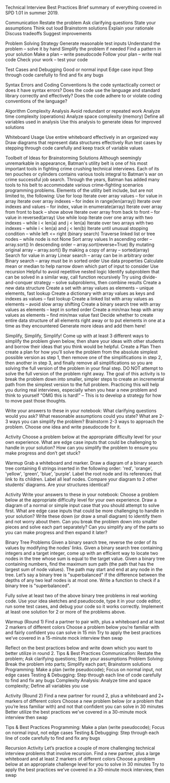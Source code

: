Technical Interview Best Practices
Brief summary of everything covered in SPD 1.01 in summer 2019.

Communication
Restate the problem
Ask clarifying questions
State your assumptions
Think out loud
Brainstorm solutions
Explain your rationale
Discuss tradeoffs
Suggest improvements

Problem Solving Strategy
Generate reasonable test inputs
Understand the problem – solve it by hand
Simplify the problem if needed
Find a pattern in your solution
Make a plan – write pseudocode
Follow your plan – write real code
Check your work – test your code

Test Cases and Debugging
Good or normal input
Edge case input
Step through code carefully to find and fix any bugs

Syntax Errors and Coding Conventions
Is the code syntactically correct or does it have syntax errors?
Does the code use the language and standard library correctly and effectively?
Does the code adhere to or violate coding conventions of the language?

Algorithm Complexity Analysis
Avoid redundant or repeated work
Analyze time complexity (operations)
Analyze space complexity (memory)
Define all variables used in analysis
Use this analysis to generate ideas for improved solutions

Whiteboard Usage
Use entire whiteboard effectively in an organized way
Draw diagrams that represent data structures effectively
Run test cases by stepping through code carefully and keep track of variable values

Toolbelt of Ideas for Brainstorming Solutions
Although seemingly unremarkable in appearance, Batman's utility belt is one of his most important tools in fighting crime crushing technical interviews. Each of its ten pouches or cylinders contains various tools integral to Batman's war on crime successful job search. Through the years, Batman has added many tools to his belt to accommodate various crime-fighting scenarios programming problems. Elements of the utility belt include, but are not limited to, the following:
Use for loop
Iterate over array values – for value in array
Iterate over array indexes – for index in range(len(array))
Iterate over indexes and values – for index, value in enumerate(array)
Iterate over array from front to back – show above
Iterate over array from back to front – for value in reversed(array)
Use while loop
Iterate over one array with two indexes – while i < len(a) and j < len(a)
Iterate over two arrays with two indexes – while i < len(a) and j < len(b)
Iterate until unusual stopping condition – while left <= right  (binary search)
Traverse linked list or tree nodes – while node is not None
Sort array values
In ascending order – array.sort()
In descending order – array.sort(reverse=True)
By mutating original array – array.sort()
By making a copy of array – sorted(array)
Search for value in array
Linear search – array can be in arbitrary order
Binary search – array must be in sorted order
Use data properties
Calculate mean or median to help narrow down which part of input to consider
Use recursion
Helpful to avoid repetitive nested logic
Identify subproblem that can be solved in a similar way, call function recursively
Try using divide-and-conquer strategy – solve subproblems, then combine results
Create a new data structure
Create a set with array values as elements – unique elements, fast lookup
Create a dictionary with array values as keys and indexes as values – fast lookup
Create a linked list with array values as elements – avoid slow array shifting
Create a binary search tree with array values as elements – kept in sorted order
Create a min/max heap with array values as elements – find min/max value fast
Decide whether to create entire data structure of all elements right away or to put elements in one at a time as they encountered
Generate more ideas and add them here!


Simplify, Simplify, Simplify!
Come up with at least 3 different ways to simplify the problem given below, then share your ideas with other students and borrow their ideas that you think would be helpful.
Create a Plan
Then create a plan for how you’ll solve the problem from the absolute simplest possible version as step 1, then remove one of the simplifications in step 2, then another in step 3, and finally remove all simplifications so you are solving the full version of the problem in your final step. DO NOT attempt to solve the full version of the problem right away.
The goal of this activity is to break the problem down into smaller, simpler steps to create an incremental path from the simplest version to the full problem. Practicing this will help you during real interviews, especially when you hear a new problem and think to yourself “OMG this is hard!” – This is to develop a strategy for how to move past those thoughts.


Write your answers to these in your notebook:
What clarifying questions would you ask?
What reasonable assumptions could you state?
What are 2-3 ways you can simplify the problem?
Brainstorm 2-3 ways to approach the problem.
Choose one idea and write pseudocode for it.

Activity
Choose a problem below at the appropriate difficulty level for your own experience.
What are edge case inputs that could be challenging to handle in your solution?
How can you simplify the problem to ensure you make progress and don’t get stuck?


Warmup
Grab a whiteboard and marker.
Draw a diagram of a binary search tree containing 6 strings inserted in the following order: 'red', 'orange', 'yellow', 'green', 'blue', 'purple'.
Label the root node and its references that link to its children. Label all leaf nodes.
Compare your diagram to 2 other students’ diagrams. Are your structures identical?

Activity
Write your answers to these in your notebook:
Choose a problem below at the appropriate difficulty level for your own experience.
Draw a diagram of a normal or simple input case that you should attempt to solve first.
What are edge case inputs that could be more challenging to handle in your solution? Write these down (or draw a small diagram) to identify them and not worry about them.
Can you break the problem down into smaller pieces and solve each part separately?
Can you simplify any of the parts so you can make progress and then expand it later?

Binary Tree Problems
Given a binary search tree, reverse the order of its values by modifying the nodes’ links.
Given a binary search tree containing integers and a target integer, come up with an efficient way to locate two nodes in the tree whose sum is equal to the target value.
Given a binary tree containing numbers, find the maximum sum path (the path that has the largest sum of node values). The path may start and end at any node in the tree.
Let’s say a binary tree is "superbalanced" if the difference between the depths of any two leaf nodes is at most one. Write a function to check if a binary tree is "superbalanced".

Fully solve at least two of the above binary tree problems in real working code. Use your idea sketches and pseudocode, type it in your code editor, run some test cases, and debug your code so it works correctly. Implement at least one solution for 2 or more of the problems above.

Warmup (Round 1)
Find a partner to pair with, plus a whiteboard and at least 2 markers of different colors
Choose a problem below you’re familiar with and fairly confident you can solve in 15 min
Try to apply the best practices we’ve covered in a 15-minute mock interview then swap

Reflect on the best practices below and write down which you want to better utilize in round 2.
Tips & Best Practices
Communication: Restate the problem; Ask clarifying questions; State your assumptions
Problem Solving: Break the problem into parts; Simplify each part; Brainstorm solutions
Programming: Make a plan (write pseudocode); Focus on normal input, not edge cases
Testing & Debugging: Step through each line of code carefully to find and fix any bugs
Complexity Analysis: Analyze time and space complexity; Define all variables you use

Activity (Round 2)
Find a new partner for round 2, plus a whiteboard and 2+ markers of different colors
Choose a new problem below (or a problem that you’re less familiar with) and not that confident you can solve in 30 minutes
Better utilize the best practices we’ve covered in a 30-minute mock interview then swap


Tips & Best Practices
Programming: Make a plan (write pseudocode); Focus on normal input, not edge cases
Testing & Debugging: Step through each line of code carefully to find and fix any bugs

Recursion Activity
Let’s practice a couple of more challenging technical interview problems that involve recursion.
Find a new partner, plus a large whiteboard and at least 2 markers of different colors
Choose a problem below at an appropriate challenge level for you to solve in 30 minutes
Try to apply the best practices we’ve covered in a 30-minute mock interview, then swap


